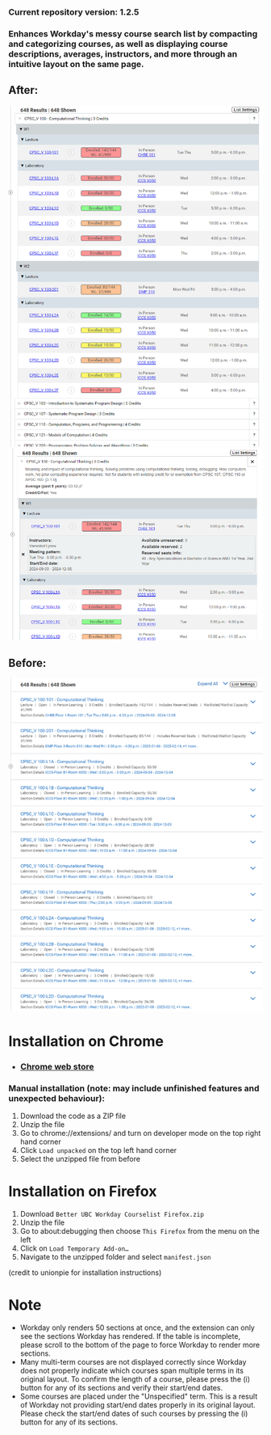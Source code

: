### Current repository version: 1.2.5

### Enhances Workday's messy course search list by compacting and categorizing courses, as well as displaying course descriptions, averages, instructors, and more through an intuitive layout on the same page.

## After:
![image](readme_images/workday_after.png)
![image](readme_images/workday_after_2.png)

## Before:
![image](readme_images/workday_before.png)

# Installation on Chrome
- ### [Chrome web store](https://chromewebstore.google.com/detail/better-workday-courselist/ldjigmjmlemmimiimckddfmkpgppkddh)

### Manual installation (note: may include unfinished features and unexpected behaviour):
1. Download the code as a ZIP file
2. Unzip the file
3. Go to chrome://extensions/ and turn on developer mode on the top right hand corner
4. Click `Load unpacked` on the top left hand corner
5. Select the unzipped file from before

# Installation on Firefox
1. Download `Better UBC Workday Courselist Firefox.zip`
2. Unzip the file
3. Go to about:debugging then choose `This Firefox` from the menu on the left
4. Click on `Load Temporary Add-on…`
5. Navigate to the unzipped folder and select `manifest.json`

(credit to unionpie for installation instructions)

# Note
- Workday only renders 50 sections at once, and the extension can only see the sections Workday has rendered. If the table is incomplete, please scroll to the bottom of the page to force Workday to render more sections.
- Many multi-term courses are not displayed correctly since Workday does not properly indicate which courses span multiple terms in its original layout. To confirm the length of a course, please press the (i) button for any of its sections and verify their start/end dates.
- Some courses are placed under the "Unspecified" term. This is a result of Workday not providing start/end dates properly in its original layout. Please check the start/end dates of such courses by pressing the (i) button for any of its sections.
